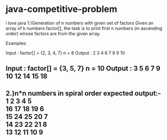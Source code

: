 # java-competitive-problem
i love java
1.)Generation of n numbers with given set of factors
Given an array of k numbers factor[], the task is to print first n numbers (in ascending order) whose factors are from the given array.

Examples:

Input  : factor[] = {2, 3, 4, 7} 
         n = 8
Output : 2 3 4 6 7 8 9 10

Input  :  factor[] = {3, 5, 7}
          n = 10
Output :  3 5 6 7 9 10 12 14 15 18
-------------------------------------------------------------------------------------------------------------------------------------
2.)n*n numbers in spiral order
expected output:-
1	2	3	4	5	
16	17	18	19	6	
15	24	25	20	7	
14	23	22	21	8	
13	12	11	10	9	
------------------------------------------------------------------------------------------------------------------------------------------

